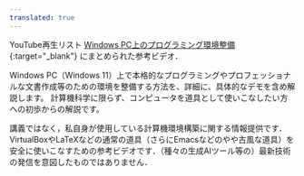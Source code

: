 ```yaml
---
translated: true
---
```

YouTube再生リスト
[Windows PC上のプログラミング環境整備](https://www.youtube.com/playlist?list=PLp1bKoc7XHdTzR3v8LFCXLgMCB6XYKXjQ){:target="_blank"}
にまとめられた参考ビデオ．

Windows PC（Windows 11）上で本格的なプログラミングやプロフェッショナルな文書作成等のための環境を整備する方法を、詳細に、具体的なデモを含め解説します。 計算機科学に限らず、コンピュータを道具として使いこなしたい方への初歩からの解説です。

講義ではなく，私自身が使用している計算機環境構築に関する情報提供です．VirtualBoxやLaTeXなどの通常の道具（さらにEmacsなどのやや古風な道具）を安全に使いこなすための参考ビデオです．（種々の生成AIツール等の）最新技術の発信を意図したものではありません．

